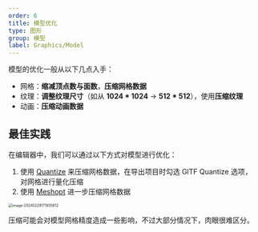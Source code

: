 ```yaml
---
order: 6
title: 模型优化
type: 图形
group: 模型
label: Graphics/Model
---
```


模型的优化一般从以下几点入手：

- 网格：**缩减顶点数与面数**，**压缩网格数据**
- 纹理：**调整纹理尺寸**（如从 **1024 \* 1024** -> **512 \* 512**），使用**压缩纹理**
- 动画：**压缩动画数据**

## 最佳实践

在编辑器中，我们可以通过以下方式对模型进行优化：

1. 使用 [Quantize](https://github.com/KhronosGroup/glTF/blob/main/extensions/2.0/Khronos/KHR_mesh_quantization/README.md) 来压缩网格数据，在导出项目时勾选 GlTF Quantize 选项， 对网格进行量化压缩
1. 使用 [Meshopt](https://github.com/KhronosGroup/glTF/blob/main/extensions/2.0/Vendor/EXT_meshopt_compression/README.md) 进一步压缩网格数据

<img src="https://mdn.alipayobjects.com/rms/afts/img/A*NiWATbLoZFkAAAAAAAAAAAAAARQnAQ/original/image-20240228171935612.png" alt="image-20240228171935612" style="zoom:50%;" />

压缩可能会对模型网格精度造成一些影响，不过大部分情况下，肉眼很难区分。
